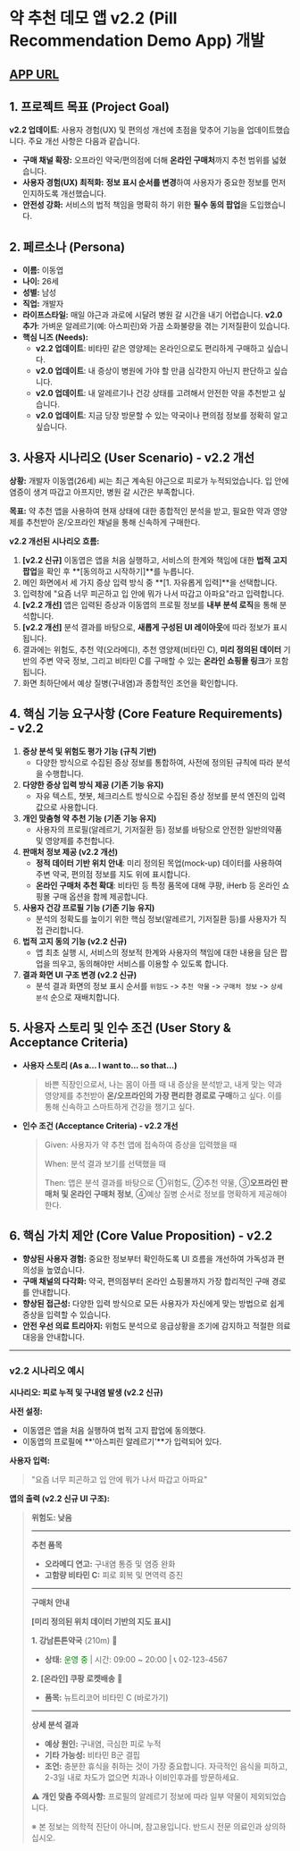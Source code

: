# 약 추천 데모 앱 v2.2 (Pill Recommendation Demo App) 개발

## [APP URL](https://pill-pal-quick-aid.lovable.app/)

## 1. 프로젝트 목표 (Project Goal)

**v2.2 업데이트**: 사용자 경험(UX) 및 편의성 개선에 초점을 맞추어 기능을 업데이트했습니다. 주요 개선 사항은 다음과 같습니다.
- **구매 채널 확장:** 오프라인 약국/편의점에 더해 **온라인 구매처**까지 추천 범위를 넓혔습니다.
- **사용자 경험(UX) 최적화:** **정보 표시 순서를 변경**하여 사용자가 중요한 정보를 먼저 인지하도록 개선했습니다.
- **안전성 강화:** 서비스의 법적 책임을 명확히 하기 위한 **필수 동의 팝업**을 도입했습니다.

## 2. 페르소나 (Persona)

- **이름:** 이동엽
- **나이:** 26세
- **성별:** 남성
- **직업:** 개발자
- **라이프스타일:** 매일 야근과 과로에 시달려 병원 갈 시간을 내기 어렵습니다. **v2.0 추가**: 가벼운 알레르기(예: 아스피린)와 가끔 소화불량을 겪는 기저질환이 있습니다.
- **핵심 니즈 (Needs):**
    - **v2.2 업데이트**: 비타민 같은 영양제는 온라인으로도 편리하게 구매하고 싶습니다.
    - **v2.0 업데이트**: 내 증상이 병원에 가야 할 만큼 심각한지 아닌지 판단하고 싶습니다.
    - **v2.0 업데이트**: 내 알레르기나 건강 상태를 고려해서 안전한 약을 추천받고 싶습니다.
    - **v2.0 업데이트**: 지금 당장 방문할 수 있는 약국이나 편의점 정보를 정확히 알고 싶습니다.

## 3. 사용자 시나리오 (User Scenario) - v2.2 개선

**상황:** 개발자 이동엽(26세) 씨는 최근 계속된 야근으로 피로가 누적되었습니다. 입 안에 염증이 생겨 따갑고 아프지만, 병원 갈 시간은 부족합니다.

**목표:** 약 추천 앱을 사용하여 현재 상태에 대한 종합적인 분석을 받고, 필요한 약과 영양제를 추천받아 온/오프라인 채널을 통해 신속하게 구매한다.

**v2.2 개선된 시나리오 흐름:**

1.  **[v2.2 신규]** 이동엽은 앱을 처음 실행하고, 서비스의 한계와 책임에 대한 **법적 고지 팝업**을 확인 후 **[동의하고 시작하기]**를 누릅니다.
2.  메인 화면에서 세 가지 증상 입력 방식 중 **[1. 자유롭게 입력]**을 선택합니다.
3.  입력창에 "요즘 너무 피곤하고 입 안에 뭐가 나서 따갑고 아파요"라고 입력합니다.
4.  **[v2.2 개선]** 앱은 입력된 증상과 이동엽의 프로필 정보를 **내부 분석 로직**을 통해 분석합니다.
5.  **[v2.2 개선]** 분석 결과를 바탕으로, **새롭게 구성된 UI 레이아웃**에 따라 정보가 표시됩니다.
6.  결과에는 위험도, 추천 약(오라메디), 추천 영양제(비타민 C), **미리 정의된 데이터** 기반의 주변 약국 정보, 그리고 비타민 C를 구매할 수 있는 **온라인 쇼핑몰 링크**가 포함됩니다.
7.  화면 최하단에서 예상 질병(구내염)과 종합적인 조언을 확인합니다.

## 4. 핵심 기능 요구사항 (Core Feature Requirements) - v2.2

1.  **증상 분석 및 위험도 평가 기능 (규칙 기반)**
    - 다양한 방식으로 수집된 증상 정보를 통합하여, 사전에 정의된 규칙에 따라 분석을 수행합니다.
2.  **다양한 증상 입력 방식 제공 (기존 기능 유지)**
    - 자유 텍스트, 챗봇, 체크리스트 방식으로 수집된 증상 정보를 분석 엔진의 입력값으로 사용합니다.
3.  **개인 맞춤형 약 추천 기능 (기존 기능 유지)**
    - 사용자의 프로필(알레르기, 기저질환 등) 정보를 바탕으로 안전한 일반의약품 및 영양제를 추천합니다.
4.  **판매처 정보 제공 (v2.2 개선)**
    - **정적 데이터 기반 위치 안내**: 미리 정의된 목업(mock-up) 데이터를 사용하여 주변 약국, 편의점 정보를 지도 위에 표시합니다.
    - **온라인 구매처 추천 확대**: 비타민 등 특정 품목에 대해 쿠팡, iHerb 등 온라인 쇼핑몰 구매 옵션을 함께 제공합니다.
5.  **사용자 건강 프로필 기능 (기존 기능 유지)**
    - 분석의 정확도를 높이기 위한 핵심 정보(알레르기, 기저질환 등)를 사용자가 직접 관리합니다.
6.  **법적 고지 동의 기능 (v2.2 신규)**
    - 앱 최초 실행 시, 서비스의 정보적 한계와 사용자의 책임에 대한 내용을 담은 팝업을 띄우고, 동의해야만 서비스를 이용할 수 있도록 합니다.
7.  **결과 화면 UI 구조 변경 (v2.2 신규)**
    - 분석 결과 화면의 정보 표시 순서를 `위험도` -> `추천 약물` -> `구매처 정보` -> `상세 분석` 순으로 재배치합니다.

## 5. 사용자 스토리 및 인수 조건 (User Story & Acceptance Criteria)

- **사용자 스토리 (As a... I want to... so that...)**
    > 바쁜 직장인으로서, 나는 몸이 아플 때 내 증상을 분석받고, 내게 맞는 약과 영양제를 추천받아 **온/오프라인의 가장 편리한 경로로 구매**하고 싶다. 이를 통해 신속하고 스마트하게 건강을 챙기고 싶다.
- **인수 조건 (Acceptance Criteria) - v2.2 개선**
    > Given: 사용자가 약 추천 앱에 접속하여 증상을 입력했을 때
    >
    > When: 분석 결과 보기를 선택했을 때
    >
    > Then: 앱은 분석 결과를 바탕으로 ①위험도, ②추천 약물, ③**오프라인 판매처 및 온라인 구매처 정보**, ④예상 질병 순서로 정보를 명확하게 제공해야 한다.

## 6. 핵심 가치 제안 (Core Value Proposition) - v2.2

- **향상된 사용자 경험:** 중요한 정보부터 확인하도록 UI 흐름을 개선하여 가독성과 편의성을 높였습니다.
- **구매 채널의 다각화:** 약국, 편의점부터 온라인 쇼핑몰까지 가장 합리적인 구매 경로를 안내합니다.
- **향상된 접근성:** 다양한 입력 방식으로 모든 사용자가 자신에게 맞는 방법으로 쉽게 증상을 입력할 수 있습니다.
- **안전 우선 의료 트리아지:** 위험도 분석으로 응급상황을 조기에 감지하고 적절한 의료 대응을 안내합니다.

---

### v2.2 시나리오 예시

**시나리오: 피로 누적 및 구내염 발생 (v2.2 신규)**

**사전 설정:**
- 이동엽은 앱을 처음 실행하여 법적 고지 팝업에 동의했다.
- 이동엽의 프로필에 **'아스피린 알레르기'**가 입력되어 있다.

**사용자 입력:**
> "요즘 너무 피곤하고 입 안에 뭐가 나서 따갑고 아파요"

**앱의 출력 (v2.2 신규 UI 구조):**
> **위험도: 낮음**
>
> ---
>
> **추천 품목**
> - **오라메디 연고:** 구내염 통증 및 염증 완화
> - **고함량 비타민 C:** 피로 회복 및 면역력 증진
>
> ---
>
> **구매처 안내**
>
> **[미리 정의된 위치 데이터 기반의 지도 표시]**
>
> **1. 강남튼튼약국** (210m) 🏥
> - **상태:** <span style="color:green;">운영 중</span> | 시간: 09:00 ~ 20:00 | 📞 02-123-4567
>
> **2. [온라인] 쿠팡 로켓배송** 🚚
> - **품목:** 뉴트리코어 비타민 C (바로가기)
>
> ---
>
> **상세 분석 결과**
> - **예상 원인:** 구내염, 극심한 피로 누적
> - **기타 가능성:** 비타민 B군 결핍
> - **조언:** 충분한 휴식을 취하는 것이 가장 중요합니다. 자극적인 음식을 피하고, 2-3일 내로 차도가 없으면 치과나 이비인후과를 방문하세요.
>
> ⚠️ **개인 맞춤 주의사항:** 프로필의 알레르기 정보에 따라 일부 약물이 제외되었습니다.
>
> ※ 본 정보는 의학적 진단이 아니며, 참고용입니다. 반드시 전문 의료인과 상의하십시오.
